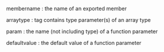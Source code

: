 membername
: the name of an exported member

arraytype
: tag contains type parameter(s) of an array type


param
: the name (not including type) of a function parameter

defaultvalue
: the default value of a function parameter
